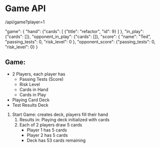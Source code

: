 # Game API

/api/game?player=1

"game": {
    "hand": {"cards": 
              [
                {"title": "refactor", "id": 9}
              ]
            },
    "in_play": {"cards": []},
    "opponent_in_play": {"cards": []},
    "score": { "name": "Ted", 
               "passing_tests": 0,
               "risk_level": 0
             },
    "opponent_score": {"passing_tests": 0, "risk_level": 0}
}

## Game:

* 2 Players, each player has
    * Passing Tests (Score)
    * Risk Level
    * Cards in Hand
    * Cards in Play
* Playing Card Deck
* Test Results Deck

1. Start Game: creates deck, players fill their hand
    1. Results in: Playing deck initialized with cards
    1. Each of 2 players draw 5 cards
        * Player 1 has 5 cards
        * Player 2 has 5 cards
        * Deck has 53 cards remaining

